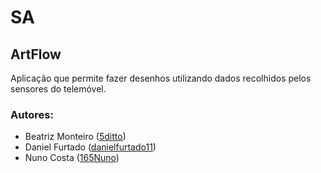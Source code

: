 # SA

## ArtFlow
Aplicação que permite fazer desenhos utilizando dados recolhidos pelos sensores do telemóvel.

### Autores:

* Beatriz Monteiro ([5ditto](https://github.com/5ditto))
* Daniel Furtado ([danielfurtado11](https://github.com/danielfurtado11))
* Nuno Costa ([165Nuno](https://github.com/165Nuno))
